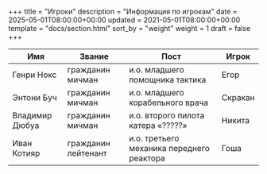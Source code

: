 +++
title = "Игроки"
description = "Информация по игрокам"
date = 2025-05-01T08:00:00+00:00
updated = 2021-05-01T08:00:00+00:00
template = "docs/section.html"
sort_by = "weight"
weight = 1
draft = false
+++

|Имя|Звание|Пост|Игрок|
|--|--|--|--|
|Генри Нокс|гражданин мичман|и.о. младшего помощника тактика|Егор|
|Энтони Буч|гражданин мичман|и.о. младшего корабельного врача|Скракан|
|Владимир Дюбуа|гражданин мичман|и.о. второго пилота катера «?????»|Никита|
|Иван Котияр|гражданин лейтенант|и.о. третьего механика переднего реактора|Гоша|